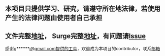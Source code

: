 
##   本项目只提供学习、研究，请遵守所在地法律，若使用产生的法律问题由使用者自己承担
##  文件完整[地址](https://raw.githubusercontent.com/cnAnonymous/hosts/master/hosts )，  Surge完整[地址](https://raw.githubusercontent.com/cnAnonymous/hosts/master/Surge/hosts.conf)，有问题请[Issue](https://github.com/cnAnonymous/hosts/issues/new)

感谢g******i@gmail.com提供的工具，欢迎成为本项目的contributor，联系[邮箱](mailto:newmingtian@gmail.com)





